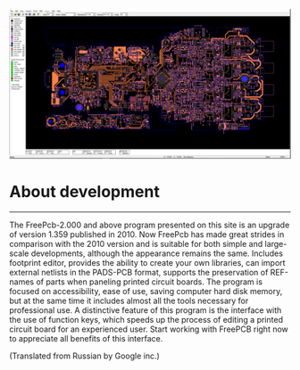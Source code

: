![PCB](https://github.com/Duxah/FreePCB/blob/master/img2.png)
# About development
***
The FreePcb-2.000 and above program presented on this site is an upgrade of version 1.359 published in 2010. Now FreePcb has made great strides in comparison with the 2010 version and is suitable for both simple and large-scale developments, although the appearance remains the same. Includes footprint editor, provides the ability to create your own libraries, can import external netlists in the PADS-PCB format, supports the preservation of REF-names of parts when paneling printed circuit boards. The program is focused on accessibility, ease of use, saving computer hard disk memory, but at the same time it includes almost all the tools necessary for professional use. A distinctive feature of this program is the interface with the use of function keys, which speeds up the process of editing a printed circuit board for an experienced user. Start working with FreePCB right now to appreciate all benefits of this interface. 

(Translated from Russian by Google inc.)
